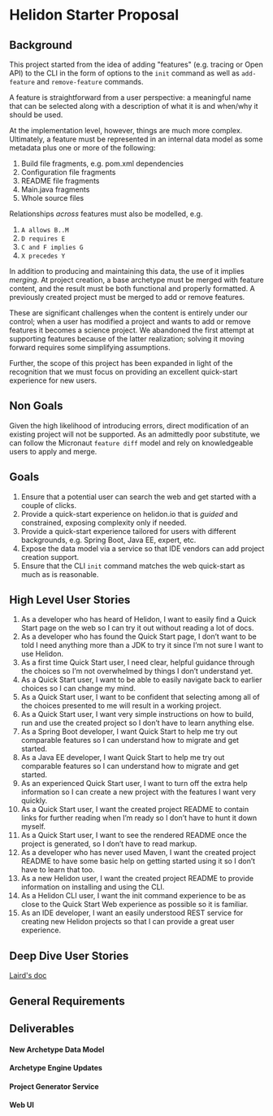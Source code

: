 # Helidon Starter Proposal

## Background

This project started from the idea of adding "features" (e.g. tracing or Open API) to the CLI in the form of options to the `init`
command as well as `add-feature` and `remove-feature` commands. 

A feature is straightforward from a user perspective: a meaningful name that can be selected along with a description
of what it is and when/why it should be used. 

At the implementation level, however, things are much more complex. Ultimately, a feature must be represented in an internal 
data model as some metadata plus one or more of the following:

1. Build file fragments, e.g. pom.xml dependencies 
1. Configuration file fragments
1. README file fragments
1. Main.java fragments
1. Whole source files 

Relationships _across_ features must also be modelled, e.g.
 
1. `A allows B..M`
1. `D requires E`
1. `C and F implies G`
1. `X precedes Y`

In addition to producing and maintaining this data, the use of it implies _merging_. At project creation, a base archetype must
be merged with feature content, and the result must be both functional and properly formatted. A previously created project 
must be merged to add or remove features. 

These are significant challenges when the content is entirely under our control; when a user has modified a project and wants to
add or remove features it becomes a science project. We abandoned the first attempt at supporting features because of the
latter realization; solving it moving forward requires some simplifying assumptions.  

Further, the scope of this project has been expanded in light of the recognition that we must focus on providing an excellent
quick-start experience for new users.   

## Non Goals

Given the high likelihood of introducing errors, direct modification of an existing project will not be supported. As an
admittedly poor substitute, we can follow the Micronaut `feature diff` model and rely on knowledgeable users to apply and merge.

## Goals

1. Ensure that a potential user can search the web and get started with a couple of clicks.
1. Provide a quick-start experience on helidon.io that is _guided_ and constrained, exposing complexity only if needed.
1. Provide a quick-start experience tailored for users with different backgrounds, e.g. Spring Boot, Java EE, expert, etc.
1. Expose the data model via a service so that IDE vendors can add project creation support.
1. Ensure that the CLI `init` command matches the web quick-start as much as is reasonable.


## High Level User Stories

1. As a developer who has heard of Helidon, I want to easily find a Quick Start page on the web so I can try it out without reading a lot of docs.
1. As a developer who has found the Quick Start page, I don’t want to be told I need anything more than a JDK to try it since I’m not sure I want to use Helidon. 
1. As a first time Quick Start user, I need clear, helpful guidance through the choices so I’m not overwhelmed by things I don’t understand yet.
1. As a Quick Start user, I want to be able to easily navigate back to earlier choices so I can change my mind.
1. As a Quick Start user, I want to be confident that selecting among all of the choices presented to me will result in a working project.
1. As a Quick Start user, I want very simple instructions on how to build, run and use the created project so I don’t have to learn anything else.
1. As a Spring Boot developer, I want Quick Start to help me try out comparable features so I can understand how to migrate and get started.
1. As a Java EE developer, I want Quick Start to help me try out comparable features so I can understand how to migrate and get started.
1. As an experienced Quick Start user, I want to turn off the extra help information so I can create a new project with the features I want very quickly.
1. As a Quick Start user, I want the created project README to contain links for further reading when I’m ready so I don’t have to hunt it down myself.
1. As a Quick Start user, I want to see the rendered README once the project is generated, so I don’t have to read markup.
1. As a developer who has never used Maven, I want the created project README to have some basic help on getting started using it so I don’t have to learn that too.
1. As a new Helidon user, I want the created project README to provide information on installing and using the CLI.
1. As a Helidon CLI user, I want the init command experience to be as close to the Quick Start Web experience as possible so it is familiar.
1. As an IDE developer, I want an easily understood REST service for creating new Helidon projects so that I can provide a great user experience.

## Deep Dive User Stories

[Laird's doc](https://docs.google.com/document/d/1G4IEycA9PDkodNI1d3-Zuj5WoA4oiIn2vKqwt7XAvIo/edit#heading=h.ui9koosmi9gl)


## General Requirements


## Deliverables

#### New Archetype Data Model



#### Archetype Engine Updates
 
#### Project Generator Service

#### Web UI
